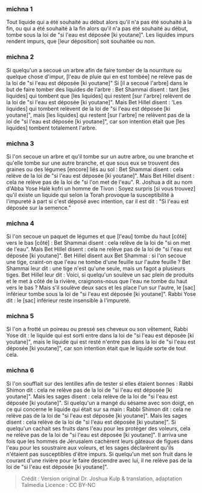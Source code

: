 
### michna 1
Tout liquide qui a été souhaité au début alors qu'il n'a pas été souhaité à la fin, ou qui a été souhaité à la fin alors qu'il n'a pas été souhaité au début, tombe sous la loi de "si l'eau est déposée [ki youtane]". Les liquides impurs rendent impurs, que [leur déposition] soit souhaitée ou non.

### michna 2
Si quelqu'un a secoué un arbre afin de faire tomber de la nourriture ou quelque chose d'impur, [l'eau de pluie qui en est tombée] ne relève pas de la loi de "si l'eau est déposée [ki youtane]" Si [il a secoué l'arbre] dans le but de faire tomber des liquides de l'arbre : Bet Shammai disent : tant [les liquides] qui tombent que [les liquides] qui restent [sur l'arbre] relèvent de la loi de "si l'eau est déposée [ki youtane]". Mais Bet Hillel disent : 'Les liquides] qui tombent relèvent de la loi de "si l'eau est déposée [ki youtane]", mais [les liquides] qui restent [sur l'arbre] ne relèvent pas de la loi de "si l'eau est déposée [ki youtane]", car son intention était que [les liquides] tombent totalement l'arbre.

### michna 3
Si l'on secoue un arbre et qu'il tombe sur un autre arbre, ou une branche et qu'elle tombe sur une autre branche, et que sous eux se trouvent des graines ou des légumes [encore] liés au sol : Bet Shammai disent : cela relève de la loi de "si l'eau est déposée [ki youtane]". Mais Bet Hillel disent : cela ne relève pas de la loi de "si l'on met de l'eau". R. Joshua a dit au nom d'Abba Yose Halé kofri un homme de Tivon : Soyez surpris [si vous trouvez] qu'il existe un liquide qui selon la Torah provoque la susceptibilité à l'impureté à part si c'est déposé avec intention, car il est dit : "Si l'eau est déposée sur la semence."

### michna 4
Si l'on secoue un paquet de légumes et que [l'eau] tombe du haut [côté] vers le bas [côté] : Bet Shammai disent : cela relève de la loi de "si on met de l'eau". Mais Bet Hillel disent : cela ne relève pas de la loi de "si l'eau est déposée [ki youtane]". Bet Hillel disent aux Bet Shammai : si l'on secoue une tige, craint-on que l'eau ne tombe d'une feuille sur l'autre feuille ? Bet Shammai leur dit : une tige n'est qu'une seule, mais un fagot a plusieurs tiges. Bet Hillel leur dit : Voici, si quelqu'un soulève un sac plein de produits et le met à côté de la rivière, craignons-nous que l'eau ne tombe du haut vers le bas ? Mais s'il soulève deux sacs et les place l'un sur l'autre, le [sac] inférieur tombe sous la loi de "si l'eau est déposée [ki youtane]". Rabbi Yose dit : le [sac] inférieur reste insensible à l'impureté.

### michna 5
Si l'on a frotté un poireau ou pressé ses cheveux ou son vêtement, Rabbi Yose dit : le liquide qui est sorti entre dans la loi de "si l'eau est déposée [ki youtane]", mais le liquide qui est resté n'entre pas dans la loi de "si l'eau est déposée [ki youtane]", car son intention était que le liquide sorte de tout cela.

### michna 6
Si l'on soufflait sur des lentilles afin de tester si elles étaient bonnes : Rabbi Shimon dit : cela ne relève pas de la loi de "si l'eau est déposée [ki youtane]". Mais les sages disent : cela relève de la loi de "si l'eau est déposée [ki youtane]". Si quelqu'un a mangé du sésame avec son doigt, en ce qui concerne le liquide qui était sur sa main : Rabbi Shimon dit : cela ne relève pas de la loi de "si l'eau est déposée [ki youtane]". Mais les sages disent : cela relève de la loi de "si l'eau est déposée [ki youtane]". Si quelqu'un cachait ses fruits dans l'eau pour les protéger des voleurs, cela ne relève pas de la loi de "si l'eau est déposée [ki youtane]". Il arriva une fois que les hommes de Jérusalem cachèrent leurs gâteaux de figues dans l'eau pour les soustraire aux voleurs, et les sages déclarèrent qu'ils n'étaient pas susceptibles d'être impurs. Si quelqu'un met son fruit dans le courant d'une rivière pour le faire descendre avec lui, il ne relève pas de la loi de "si l'eau est déposée [ki youtane]".

>Crédit : Version original Dr. Joshua Kulp & translation, adaptation Talmedia
>Licence : CC BY-NC